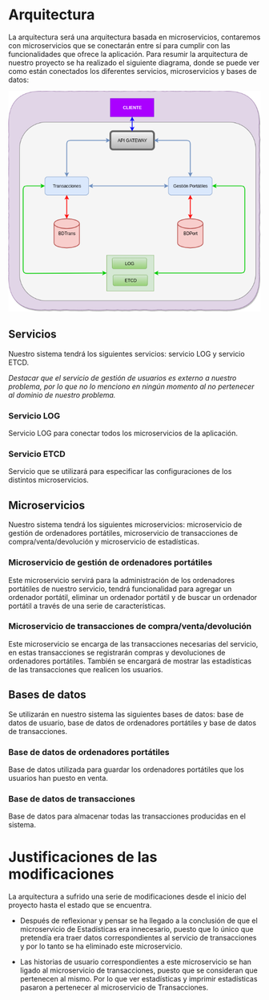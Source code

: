 # Arquitectura

La arquitectura será una arquitectura basada en microservicios, contaremos con microservicios que se conectarán entre sí para cumplir con las funcionalidades que ofrece la aplicación. Para resumir la arquitectura de nuestro proyecto se ha realizado el siguiente diagrama, donde se puede ver como están conectados los diferentes servicios, microservicios y bases de datos:

![](img/nuevo_diagrama_arquitectura.png)

## Servicios

Nuestro sistema tendrá los siguientes servicios: servicio LOG y servicio ETCD.

*Destacar que el servicio de gestión de usuarios es externo a nuestro problema, por lo que no lo menciono en ningún momento al no pertenecer al dominio de nuestro problema.*


### Servicio LOG

Servicio LOG para conectar todos los microservicios de la aplicación.

### Servicio ETCD

Servicio que se utilizará para especificar las configuraciones de los distintos microservicios.


## Microservicios

Nuestro sistema tendrá los siguientes microservicios: microservicio de gestión de ordenadores portátiles, microservicio de transacciones de compra/venta/devolución y microservicio de estadísticas.

### Microservicio de gestión de ordenadores portátiles

Este microservicio servirá para la administración de los ordenadores portátiles de nuestro servicio, tendrá funcionalidad para agregar un ordenador portátil, eliminar un ordenador portátil y de buscar un ordenador portátil a través de una serie de características.

### Microservicio de transacciones de compra/venta/devolución

Este microservicio se encarga de las transacciones necesarias del servicio, en estas transacciones se registrarán compras y devoluciones de ordenadores portátiles. También se encargará de mostrar las estadísticas de las transacciones que realicen los usuarios.

## Bases de datos

Se utilizarán en nuestro sistema las siguientes bases de datos: base de datos de usuario, base de datos de ordenadores portátiles y base de datos de transacciones.

### Base de datos de ordenadores portátiles

Base de datos utilizada para guardar los ordenadores portátiles que los usuarios han puesto en venta.

### Base de datos de transacciones

Base de datos para almacenar todas las transacciones producidas en el sistema.

# Justificaciones de las modificaciones

La arquitectura a sufrido una serie de modificaciones desde el inicio del proyecto hasta el estado que se encuentra.

* Después de reflexionar y pensar se ha llegado a la conclusión de que el microservicio de Estadísticas era innecesario, puesto que lo único que pretendía era traer datos correspondientes al servicio de transacciones y por lo tanto se ha eliminado este microservicio.

* Las historias de usuario correspondientes a este microservicio se han ligado al microservicio de transacciones, puesto que se consideran que pertenecen al mismo. Por lo que ver estadísticas y imprimir estadísticas pasaron a pertenecer al microservicio de Transacciones.
